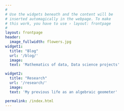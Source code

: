 ```yaml
---
#
# Use the widgets beneath and the content will be
# inserted automagically in the webpage. To make
# this work, you have to use › layout: frontpage
#
layout: frontpage
header:
  image_fullwidth: flowers.jpg
widget1:
  title: "Blog"
  url: '/blog/'
  image: 
  text: 'Mathematics of data, Data science projects'

widget2:
  title: "Research"
  url: '/research/'
  image: 
  text: 'My previous life as an algebraic geometer'

permalink: /index.html
---
```

